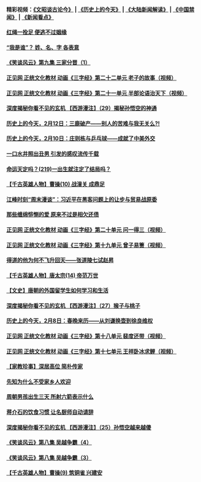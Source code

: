 #### 精彩视频：[《文昭谈古论今》](http://45.76.195.252/wenzhao) | [《历史上的今天》](http://45.76.195.252/today-in-history) | [《大陆新闻解读》](http://45.76.195.252/ntdtv-comedy) | [《中国禁闻》](http://45.76.195.252/ntdtv-news) | [《新闻看点》](http://45.76.195.252/news-insight) 

 #### [红绳一拴足 便逃不过姻缘](../pages/prog647/a102509977.md?t=02121831?t=02121531?t=02121234) 

#### [“我是谁”？ 姓、名、字 各表意](../pages/prog647/a102509972.md?t=02121831?t=02121531?t=02121234) 

#### [《笑谈风云》第九集 三家分晋（1）](../pages/prog647/a102509962.md?t=02121831?t=02121531?t=02121234) 

#### [正见网 正统文化教材 动画《三字经》第二十二单元 老子的故事（视频）](../pages/prog647/a102509947.md?t=02121831?t=02121531?t=02121234) 

#### [正见网 正统文化教材 动画《三字经》第二十一单元 半部论语治天下（视频）](../pages/prog647/a102509940.md?t=02121831?t=02121531?t=02121234) 

#### [深度揭秘你看不见的玄机 【西游漫注】（29）揭秘孙悟空的神通](../pages/prog647/a102509916.md?t=02121831?t=02121531?t=02121234) 

#### [历史上的今天，2月12日：三鹿破产——别人的苦难与我无关么?!](../pages/prog647/a102509818.md?t=02121831?t=02121531?t=02121234) 

#### [历史上的今天，2月10日：庄则栋与乒乓球——成就了中美外交](../pages/prog647/a102509173.md?t=02121831?t=02121531?t=02121234) 

#### [一口水井照出丑男 引发的感叹流传千载](../pages/prog647/a102509162.md?t=02121831?t=02121531?t=02121234) 

#### [命运天定吗？(219)一出生就注定了结局吗？](../pages/prog647/a102509158.md?t=02121831?t=02121531?t=02121234) 

#### [【千古英雄人物】曹操(10) 战潼关 成鼎足](../pages/prog647/a102509149.md?t=02121831?t=02121531?t=02121234) 

#### [江峰时刻“周末漫谈”：习近平在黑客问题上的让步与贸易战原委](../pages/prog647/a102508991.md?t=02121831?t=02121531?t=02121234) 

#### [那些缠绵悱恻的爱 原来不过是相欠还债](../pages/prog647/a102508695.md?t=02121831?t=02121531?t=02121234) 

#### [正见网 正统文化教材 动画《三字经》第二十单元 问一得三（视频）](../pages/prog647/a102508240.md?t=02121831?t=02121531?t=02121234) 

#### [正见网 正统文化教材 动画《三字经》第十九单元 曾子易箦（视频）](../pages/prog647/a102508183.md?t=02121831?t=02121531?t=02121234) 

#### [得道的他为何不飞升回天——张道陵七试赵昇](../pages/prog647/a102508178.md?t=02121831?t=02121531?t=02121234) 

#### [【千古英雄人物】唐太宗(14) 帝范万世](../pages/prog647/a102508172.md?t=02121831?t=02121531?t=02121234) 

#### [【文史】唐朝的外国留学生如何学习和生活](../pages/prog647/a102508164.md?t=02121831?t=02121531?t=02121234) 

#### [深度揭秘你看不见的玄机 【西游漫注】（27）猴子与桃子](../pages/prog647/a102507977.md?t=02121831?t=02121531?t=02121234) 

#### [历史上的今天，2月8日：春晚来历——从刘谦换壶到徐良维权](../pages/prog647/a102507395.md?t=02121831?t=02121531?t=02121234) 

#### [正见网 正统文化教材 动画《三字经》第十八单元 裴度还带（视频）](../pages/prog647/a102507337.md?t=02121831?t=02121531?t=02121234) 

#### [正见网 正统文化教材 动画《三字经》第十七单元 王祥卧冰求鲤（视频）](../pages/prog647/a102507328.md?t=02121831?t=02121531?t=02121234) 

#### [【家教珍事】深居高位 简朴传家](../pages/prog647/a102507325.md?t=02121831?t=02121531?t=02121234) 

#### [先知为什么不受家乡人欢迎](../pages/prog647/a102507318.md?t=02121831?t=02121531?t=02121234) 

#### [周朝男孩出生三天 所射六箭表示什么](../pages/prog647/a102507314.md?t=02121831?t=02121531?t=02121234) 

#### [蒋介石的饮食习惯 让名厨师自动请辞](../pages/prog647/a102506482.md?t=02121831?t=02121531?t=02121234) 

#### [深度揭秘你看不见的玄机 【西游漫注】（25）孙悟空越来越傻](../pages/prog647/a102506428.md?t=02121831?t=02121531?t=02121234) 

#### [《笑谈风云》第八集 吴越争霸（4）](../pages/prog647/a102506413.md?t=02121831?t=02121531?t=02121234) 

#### [《笑谈风云》第八集 吴越争霸（3）](../pages/prog647/a102506407.md?t=02121831?t=02121531?t=02121234) 

#### [【千古英雄人物】曹操(9) 筑铜雀 兴建安](../pages/prog647/a102506397.md?t=02121831?t=02121531?t=02121234) 


